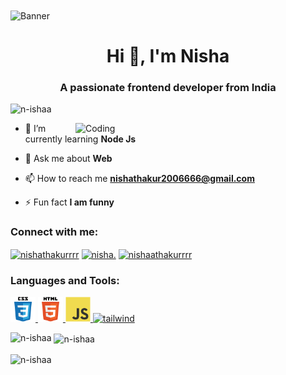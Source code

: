 <img align="center" src="https://i.pinimg.com/736x/9c/d6/30/9cd63003837f1d2274e09e76d8961362.jpg" alt="Banner" width="900">
<h1 align="center">Hi 👋, I'm Nisha</h1>
<h3 align="center">A passionate frontend developer from India</h3>

<p align="left"> <img src="https://komarev.com/ghpvc/?username=n-ishaa&label=Profile%20views&color=0e75b6&style=flat" alt="n-ishaa" /> </p>
<img align="right" alt="Coding" width="400" src="https://i.pinimg.com/736x/31/ff/78/31ff78cb59ba13f5c6c32ac946ef781b.jpg">

- 🌱 I’m currently learning **Node Js**

- 💬 Ask me about **Web**

- 📫 How to reach me **nishathakur2006666@gmail.com**

- ⚡ Fun fact **I am funny**

<h3 align="left">Connect with me:</h3>
<p align="left">
<a href="https://twitter.com/nishathakurrrr" target="blank"><img align="center" src="https://raw.githubusercontent.com/rahuldkjain/github-profile-readme-generator/master/src/images/icons/Social/twitter.svg" alt="nishathakurrrr" height="30" width="40" /></a>
<a href="https://linkedin.com/in/nisha." target="blank"><img align="center" src="https://raw.githubusercontent.com/rahuldkjain/github-profile-readme-generator/master/src/images/icons/Social/linked-in-alt.svg" alt="nisha." height="30" width="40" /></a>
<a href="https://instagram.com/nishaathakurrrr" target="blank"><img align="center" src="https://raw.githubusercontent.com/rahuldkjain/github-profile-readme-generator/master/src/images/icons/Social/instagram.svg" alt="nishaathakurrrr" height="30" width="40" /></a>
</p>

<h3 align="left">Languages and Tools:</h3>
<p align="left"> <a href="https://www.w3schools.com/css/" target="_blank" rel="noreferrer"> <img src="https://raw.githubusercontent.com/devicons/devicon/master/icons/css3/css3-original-wordmark.svg" alt="css3" width="40" height="40"/> </a> <a href="https://www.w3.org/html/" target="_blank" rel="noreferrer"> <img src="https://raw.githubusercontent.com/devicons/devicon/master/icons/html5/html5-original-wordmark.svg" alt="html5" width="40" height="40"/> </a> <a href="https://developer.mozilla.org/en-US/docs/Web/JavaScript" target="_blank" rel="noreferrer"> <img src="https://raw.githubusercontent.com/devicons/devicon/master/icons/javascript/javascript-original.svg" alt="javascript" width="40" height="40"/> </a> <a href="https://tailwindcss.com/" target="_blank" rel="noreferrer"> <img src="https://www.vectorlogo.zone/logos/tailwindcss/tailwindcss-icon.svg" alt="tailwind" width="40" height="40"/> </a> </p>

<p><img align="left" src="https://github-readme-stats.vercel.app/api/top-langs?username=n-ishaa&show_icons=true&locale=en&layout=compact" alt="n-ishaa" /></p>

<p>&nbsp;<img align="center" src="https://github-readme-stats.vercel.app/api?username=n-ishaa&show_icons=true&locale=en" alt="n-ishaa" /></p>

<p><img align="center" src="https://github-readme-streak-stats.herokuapp.com/?user=n-ishaa&" alt="n-ishaa" /></p>

